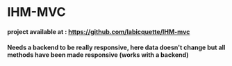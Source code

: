 # IHM-MVC

#### project available at : https://github.com/labicquette/IHM-mvc

#### Needs a backend to be really responsive, here data doesn't change but all methods have been made responsive (works with a backend)
